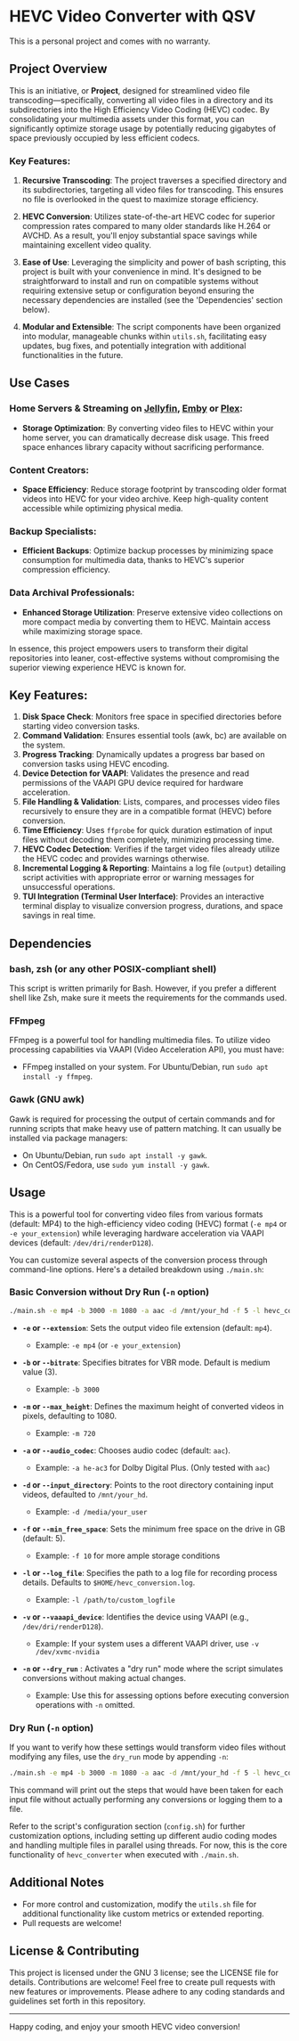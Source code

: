 # HEVC Video Converter with QSV

This is a personal project and comes with no warranty.

## Project Overview

This is an initiative, or **Project**, designed for streamlined video file transcoding—specifically, converting all video files in a directory and its subdirectories into the High Efficiency Video Coding (HEVC) codec. By consolidating your multimedia assets under this format, you can significantly optimize storage usage by potentially reducing gigabytes of space previously occupied by less efficient codecs.

### Key Features:

1. **Recursive Transcoding**: The project traverses a specified directory and its subdirectories, targeting all video files for transcoding. This ensures no file is overlooked in the quest to maximize storage efficiency.

2. **HEVC Conversion**: Utilizes state-of-the-art HEVC codec for superior compression rates compared to many older standards like H.264 or AVCHD. As a result, you'll enjoy substantial space savings while maintaining excellent video quality.

3. **Ease of Use**: Leveraging the simplicity and power of bash scripting, this project is built with your convenience in mind. It's designed to be straightforward to install and run on compatible systems without requiring extensive setup or configuration beyond ensuring the necessary dependencies are installed (see the 'Dependencies' section below).

4. **Modular and Extensible**: The script components have been organized into modular, manageable chunks within `utils.sh`, facilitating easy updates, bug fixes, and potentially integration with additional functionalities in the future.

## Use Cases

### Home Servers & Streaming on [Jellyfin](https://github.com/jellyfin/jellyfin), [Emby](https://github.com/MediaBrowser/Emby) or [Plex](https://www.plex.tv/):
- **Storage Optimization**: By converting video files to HEVC within your home server, you can dramatically decrease disk usage. This freed space enhances library capacity without sacrificing performance.

### Content Creators:
- **Space Efficiency**: Reduce storage footprint by transcoding older format videos into HEVC for your video archive. Keep high-quality content accessible while optimizing physical media.

### Backup Specialists:
- **Efficient Backups**: Optimize backup processes by minimizing space consumption for multimedia data, thanks to HEVC's superior compression efficiency.

### Data Archival Professionals:
- **Enhanced Storage Utilization**: Preserve extensive video collections on more compact media by converting them to HEVC. Maintain access while maximizing storage space.

In essence, this project empowers users to transform their digital repositories into leaner, cost-effective systems without compromising the superior viewing experience HEVC is known for.

## Key Features:

1. **Disk Space Check**: Monitors free space in specified directories before starting video conversion tasks.
2. **Command Validation**: Ensures essential tools (awk, bc) are available on the system.
3. **Progress Tracking**: Dynamically updates a progress bar based on conversion tasks using HEVC encoding.
4. **Device Detection for VAAPI**: Validates the presence and read permissions of the VAAPI GPU device required for hardware acceleration.
5. **File Handling & Validation**: Lists, compares, and processes video files recursively to ensure they are in a compatible format (HEVC) before conversion.
6. **Time Efficiency**: Uses `ffprobe` for quick duration estimation of input files without decoding them completely, minimizing processing time.
7. **HEVC Codec Detection**: Verifies if the target video files already utilize the HEVC codec and provides warnings otherwise.
8. **Incremental Logging & Reporting**: Maintains a log file (`output`) detailing script activities with appropriate error or warning messages for unsuccessful operations.
9. **TUI Integration (Terminal User Interface)**: Provides an interactive terminal display to visualize conversion progress, durations, and space savings in real time.

## Dependencies

### bash, zsh (or any other POSIX-compliant shell)
This script is written primarily for Bash. However, if you prefer a different shell like Zsh, make sure it meets the requirements for the commands used.

### FFmpeg
FFmpeg is a powerful tool for handling multimedia files. To utilize video processing capabilities via VAAPI (Video Acceleration API), you must have:
- FFmpeg installed on your system. For Ubuntu/Debian, run `sudo apt install -y ffmpeg`.

### Gawk (GNU awk)
Gawk is required for processing the output of certain commands and for running scripts that make heavy use of pattern matching. It can usually be installed via package managers:
- On Ubuntu/Debian, run `sudo apt install -y gawk`.
- On CentOS/Fedora, use `sudo yum install -y gawk`.

## Usage

This is a powerful tool for converting video files from various formats (default: MP4) to the high-efficiency video coding (HEVC) format (`-e mp4` or `-e your_extension`) while leveraging hardware acceleration via VAAPI devices (default: `/dev/dri/renderD128`).

You can customize several aspects of the conversion process through command-line options. Here's a detailed breakdown using `./main.sh`:

### Basic Conversion without Dry Run (`-n` option)
```bash
./main.sh -e mp4 -b 3000 -m 1080 -a aac -d /mnt/your_hd -f 5 -l hevc_conversion.log
```
- **`-e` or `--extension`**: Sets the output video file extension (default: `mp4`).
  - Example: `-e mp4` (or `-e your_extension`)

- **`-b` or `--bitrate`**: Specifies bitrates for VBR mode. Default is medium value (3).
  - Example: `-b 3000`

- **`-m` or `--max_height`**: Defines the maximum height of converted videos in pixels, defaulting to 1080.
  - Example: `-m 720`

- **`-a` or `--audio_codec`**: Chooses audio codec (default: `aac`).
  - Example: `-a he-ac3` for Dolby Digital Plus. (Only tested with `aac`)

- **`-d` or `--input_directory`**: Points to the root directory containing input videos, defaulted to `/mnt/your_hd`.
  - Example: `-d /media/your_user`

- **`-f` or `--min_free_space`**: Sets the minimum free space on the drive in GB (default: 5).
  - Example: `-f 10` for more ample storage conditions

- **`-l` or `--log_file`**: Specifies the path to a log file for recording process details. Defaults to `$HOME/hevc_conversion.log`.
  - Example: `-l /path/to/custom_logfile`

- **`-v` or `--vaaapi_device`**: Identifies the device using VAAPI (e.g., `/dev/dri/renderD128`).
  - Example: If your system uses a different VAAPI driver, use `-v /dev/xvmc-nvidia`

- **`-n` or `--dry_run`** : Activates a "dry run" mode where the script simulates conversions without making actual changes.
  - Example: Use this for assessing options before executing conversion operations with `-n` omitted.

### Dry Run (`-n` option)
If you want to verify how these settings would transform video files without modifying any files, use the `dry_run` mode by appending `-n`:
```bash
./main.sh -e mp4 -b 3000 -m 1080 -a aac -d /mnt/your_hd -f 5 -l hevc_conversion.log -n
```
This command will print out the steps that would have been taken for each input file without actually performing any conversions or logging them to a file. 

Refer to the script's configuration section (`config.sh`) for further customization options, including setting up different audio coding modes and handling multiple files in parallel using threads. For now, this is the core functionality of `hevc_converter` when executed with `./main.sh`.

## Additional Notes

- For more control and customization, modify the `utils.sh` file for additional functionality like custom metrics or extended reporting.
- Pull requests are welcome!

## License & Contributing

This project is licensed under the GNU 3 license; see the LICENSE file for details. Contributions are welcome! Feel free to create pull requests with new features or improvements. Please adhere to any coding standards and guidelines set forth in this repository.

---

Happy coding, and enjoy your smooth HEVC video conversion!